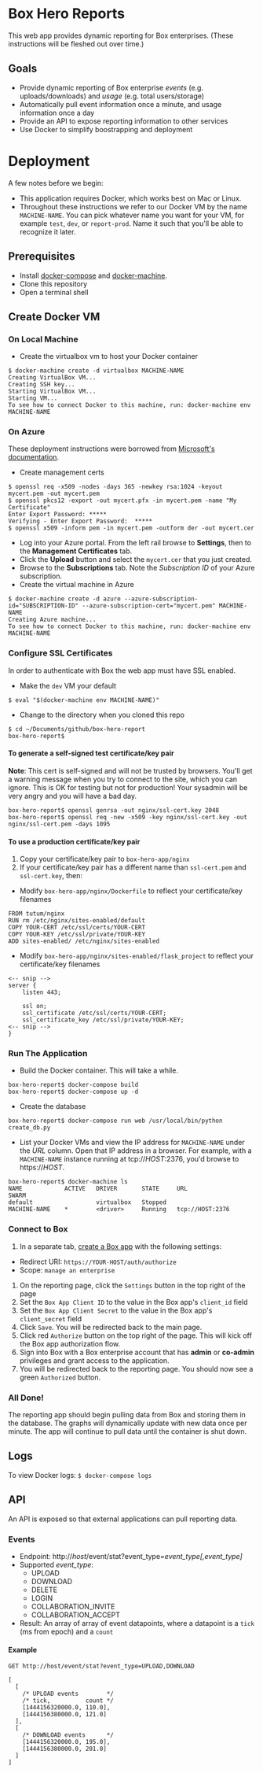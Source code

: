 # Box Hero Reports

This web app provides dynamic reporting for Box enterprises. (These instructions will be fleshed out over time.)

## Goals

* Provide dynamic reporting of Box enterprise *events* (e.g. uploads/downloads) and *usage* (e.g. total users/storage)
* Automatically pull event information once a minute, and usage information once a day
* Provide an API to expose reporting information to other services
* Use Docker to simplify boostrapping and deployment

# Deployment

A few notes before we begin:
  * This application requires Docker, which works best on Mac or Linux.
  * Throughout these instructions we refer to our Docker VM by the name `MACHINE-NAME`. You can pick whatever name you want for your VM, for example `test`, `dev`, or `report-prod`. Name it such that you'll be able to recognize it later.

## Prerequisites

* Install [docker-compose](http://docs.docker.com/compose/install/) and [docker-machine](https://docs.docker.com/machine/#installation).
* Clone this repository
* Open a terminal shell

## Create Docker VM

### On Local Machine

* Create the virtualbox vm to host your Docker container
```
$ docker-machine create -d virtualbox MACHINE-NAME
Creating VirtualBox VM...
Creating SSH key...
Starting VirtualBox VM...
Starting VM...
To see how to connect Docker to this machine, run: docker-machine env MACHINE-NAME
```

### On Azure

These deployment instructions were borrowed from [Microsoft's documentation](https://azure.microsoft.com/en-us/documentation/articles/virtual-machines-docker-machine/).

* Create management certs
```
$ openssl req -x509 -nodes -days 365 -newkey rsa:1024 -keyout mycert.pem -out mycert.pem
$ openssl pkcs12 -export -out mycert.pfx -in mycert.pem -name "My Certificate"
Enter Export Password: *****
Verifying - Enter Export Password:  *****
$ openssl x509 -inform pem -in mycert.pem -outform der -out mycert.cer
```
* Log into your Azure portal. From the left rail browse to **Settings**, then to the **Management Certificates** tab.
* Click the **Upload** button and select the `mycert.cer` that you just created.
* Browse to the **Subscriptions** tab. Note the *Subscription ID* of your Azure subscription.
* Create the virtual machine in Azure
```
$ docker-machine create -d azure --azure-subscription-id="SUBSCRIPTION-ID" --azure-subscription-cert="mycert.pem" MACHINE-NAME
Creating Azure machine...
To see how to connect Docker to this machine, run: docker-machine env MACHINE-NAME
```
### Configure SSL Certificates

In order to authenticate with Box the web app must have SSL enabled.

* Make the `dev` VM your default
```
$ eval "$(docker-machine env MACHINE-NAME)"
```
* Change to the directory when you cloned this repo
```
$ cd ~/Documents/github/box-hero-report
box-hero-report$
```

#### To generate a self-signed test certificate/key pair

**Note**: This cert is self-signed and will not be trusted by browsers. You'll get a warning message when you try to connect to the site, which you can ignore. This is OK for testing but not for production! Your sysadmin will be very angry and you will have a bad day.

```
box-hero-report$ openssl genrsa -out nginx/ssl-cert.key 2048
box-hero-report$ openssl req -new -x509 -key nginx/ssl-cert.key -out nginx/ssl-cert.pem -days 1095
```

#### To use a production certificate/key pair

1. Copy your certificate/key pair to `box-hero-app/nginx`
2. If your certificate/key pair has a different name than `ssl-cert.pem` and `ssl-cert.key`, then:

* Modify `box-hero-app/nginx/Dockerfile` to reflect your certificate/key filenames
```
FROM tutum/nginx
RUN rm /etc/nginx/sites-enabled/default
COPY YOUR-CERT /etc/ssl/certs/YOUR-CERT
COPY YOUR-KEY /etc/ssl/private/YOUR-KEY
ADD sites-enabled/ /etc/nginx/sites-enabled
```
 * Modify `box-hero-app/nginx/sites-enabled/flask_project` to reflect your certificate/key filenames
```
<-- snip -->
server {
	listen 443;

	ssl on;
	ssl_certificate /etc/ssl/certs/YOUR-CERT;
	ssl_certificate_key /etc/ssl/private/YOUR-KEY;
<-- snip -->
}
```

### Run The Application

* Build the Docker container. This will take a while.
```
box-hero-report$ docker-compose build
box-hero-report$ docker-compose up -d
```
* Create the database
```
box-hero-report$ docker-compose run web /usr/local/bin/python create_db.py
```
* List your Docker VMs and view the IP address for `MACHINE-NAME` under the *URL* column. Open that IP address in a browser. For example, with a `MACHINE-NAME` instance running at tcp://*HOST*:2376, you'd browse to https://*HOST*.
```
box-hero-report$ docker-machine ls
NAME            ACTIVE   DRIVER       STATE     URL                         SWARM
default                  virtualbox   Stopped
MACHINE-NAME    *        <driver>     Running   tcp://HOST:2376
```

### Connect to Box

1. In a separate tab, [create a Box app](https://app.box.com/developers/services) with the following settings:
  * Redirect URI: `https://YOUR-HOST/auth/authorize`
  * Scope: `manage an enterprise`
1. On the reporting page, click the `Settings` button in the top right of the page
1. Set the `Box App Client ID` to the value in the Box app's `client_id` field
1. Set the `Box App Client Secret` to the value in the Box app's `client_secret` field
1. Click `Save`. You will be redirected back to the main page.
1. Click red `Authorize` button on the top right of the page. This will kick off the Box app authorization flow.
1. Sign into Box with a Box enterprise account that has **admin** or **co-admin** privileges and grant access to the application.
1. You will be redirected back to the reporting page. You should now see a green `Authorized` button.

### All Done!

The reporting app should begin pulling data from Box and storing them in the database. The graphs will dynamically update with new data once per minute. The app will continue to pull data until the container is shut down.

## Logs

To view Docker logs: `$ docker-compose logs`

## API

An API is exposed so that external applications can pull reporting data.

### Events

* Endpoint: http://*host*/event/stat?event_type=*event_type[,event_type]*
* Supported *event_type*:
  * UPLOAD
  * DOWNLOAD
  * DELETE
  * LOGIN
  * COLLABORATION_INVITE
  * COLLABORATION_ACCEPT
* Result: An array of array of event datapoints, where a datapoint is a `tick` (ms from epoch) and a `count`

#### Example
```
GET http://host/event/stat?event_type=UPLOAD,DOWNLOAD

[
  [
    /* UPLOAD events        */
    /* tick,          count */
    [1444156320000.0, 110.0],
    [1444156380000.0, 121.0]
  ],
  [
    /* DOWNLOAD events      */
    [1444156320000.0, 195.0],
    [1444156380000.0, 201.0]
  ]
]
```
